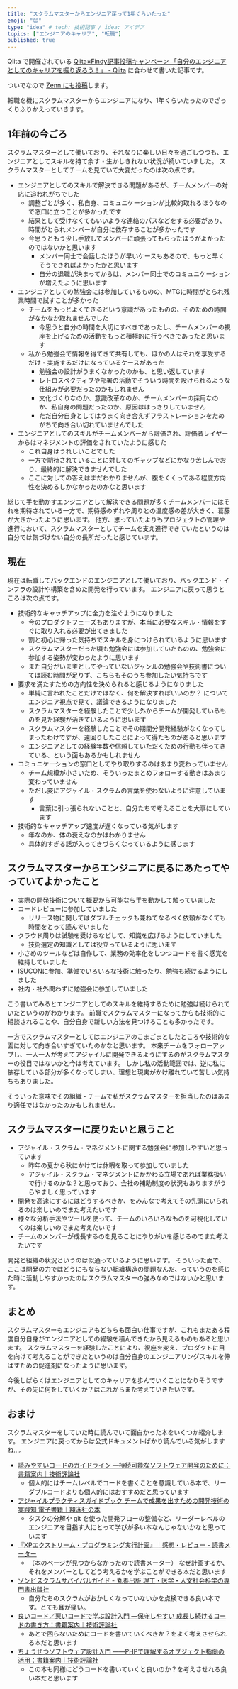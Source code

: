```yaml
---
title: "スクラムマスターからエンジニア戻って1年くらいたった"
emoji: "😊"
type: "idea" # tech: 技術記事 / idea: アイデア
topics: ["エンジニアのキャリア", "転職"]
published: true
---
```


Qiita で開催されている [Qiita×Findy記事投稿キャンペーン 「自分のエンジニアとしてのキャリアを振り返ろう！」 - Qiita](https://qiita.com/official-events/72b44470c9c08f6f080b) に合わせて書いた記事です。

ついでなので [Zenn にも投稿](https://zenn.dev/yumechi/articles/d8f545ae3007c6)します。

転職を機にスクラムマスターからエンジニアになり、1年くらいたったのでざっくりふりかえっていきます。

## 1年前の今ごろ

スクラムマスターとして働いており、それなりに楽しい日々を過ごしつつも、エンジニアとしてスキルを持て余す・生かしきれない状況が続いていました。
スクラムマスターとしてチームを見ていて大変だったのは次の点です。

- エンジニアとしてのスキルで解決できる問題があるが、チームメンバーの対応に追われがちでした
    - 調整ごとが多く、私自身、コミュニケーションが比較的取れるほうなので窓口に立つことが多かったです
    - 結果として受けなくてもいいような連絡のパスなどをする必要があり、時間がとられメンバーが自分に依存することが多かったです
    - 今思うともう少し手放しでメンバーに頑張ってもらったほうがよかったのではないかと思います
        - メンバー同士で会話したほうが早いケースもあるので、もっと早くそうできればよかったかと思います
        - 自分の退職が決まってからは、メンバー同士でのコミュニケーションが増えたように思います
- エンジニアとしての勉強会には参加しているものの、MTGに時間がとられ残業時間で試すことが多かった
    - チームをもっとよくできるという意識があったものの、そのための時間がなかなか取れませんでした
        - 今思うと自分の時間を大切にすべきであったし、チームメンバーの視座を上げるための活動をもっと積極的に行うべきであったと思います
    - 私から勉強会で情報を得てきて共有しても、ほかの人はそれを享受するだけ・実施するだけになっているケースがあった
        - 勉強会の設計がうまくなかったのかも、と思い返しています
        - レトロスペクティブや部署の活動でそういう時間を設けられるような仕組みが必要だったのかもしれません
        - 文化づくりなのか、意識改革なのか、チームメンバーの採用なのか、私自身の問題だったのか、原因ははっきりしていません
        - ただ自分自身としてはうまく向き合えずフラストレーションをためがちで向き合い切れていませんでした
- エンジニアとしてのスキルがチームメンバーから評価され、評価者レイヤーからはマネジメントの評価をされていたように感じた
    - これ自身はうれしいことでした
    - 一方で期待されていることに対してのギャップなどにかなり苦しんでおり、最終的に解決できませんでした
    - ここに対しての答えはまだわかりませんが、腹をくくってある程度方向性を決めるしかなかったのかなと思います

総じて手を動かすエンジニアとして解決できる問題が多くチームメンバーにはそれを期待されている一方で、期待感のずれや周りとの温度感の差が大きく、葛藤が大きかったように思います。
他方、思っていたよりもプロジェクトの管理や進行において、スクラムマスターとしてチームを支え進行できていたというのは自分では気づけない自分の長所だったと感じています。


## 現在

現在は転職してバックエンドのエンジニアとして働いており、バックエンド・インフラの設計や構築を含めた開発を行っています。
エンジニアに戻って思うところは次の点です。

- 技術的なキャッチアップに全力を注ぐようになりました
    - 今のプロダクトフェーズもありますが、本当に必要なスキル・情報をすぐに取り入れる必要が出てきました
    - 割と初心に帰った気持ちでスキルを身につけられているように思います
    - スクラムマスターだった頃も勉強会には参加していたものの、勉強会に参加する姿勢が変わったように思います
    - また自分がいま主としてやっていないジャンルの勉強会や技術書については読む時間が足りず、こちらもそのうち参加したい気持ちです
- 要求を満たすための方向性を決められると感じるようになりました
    - 単純に言われたことだけではなく、何を解決すればいいのか？ についてエンジニア視点で見て、議論できるようになりました
    - スクラムマスターを経験したことで少し外からチームが開発しているものを見た経験が活きているように思います
    - スクラムマスターを経験したことでその期間分開発経験がなくなってしまったわけですが、遠回りしたことによって得たものがあると思います
    - エンジニアとしての経験年数や信頼していただくための行動も伴ってきている、という面もあるかもしれません
- コミュニケーションの窓口としてやり取りするのはあまり変わっていません
    - チーム規模が小さいため、そういったまとめフォローする動きはあまり変わっていません
    - ただし変にアジャイル・スクラムの言葉を使わないように注意しています
        - 言葉に引っ張られないことと、自分たちで考えることを大事にしています
- 技術的なキャッチアップ速度が遅くなっている気がします
    - 年なのか、体の衰えなのかはわかりません
    - 具体的すぎる話が入ってきづらくなっているように感じます

## スクラムマスターからエンジニアに戻るにあたってやっていてよかったこと

- 実際の開発技術について概要から可能なら手を動かして触っていました
- コードレビューに参加していました
    - リリース物に関してはダブルチェックも兼ねてなるべく依頼がなくても時間をとって読んでいました
- クラウド周りは試験を受けるなどして、知識を広げるようにしていました
    - 技術選定の知識としては役立っているように思います
- 小さめのツールなどは自作して、業務の効率化をしつつコードを書く感覚を維持していました
- ISUCONに参加、準備でいろいろな技術に触ったり、勉強も続けるようにしました
- 社内・社外問わずに勉強会に参加していました

こう書いてみるとエンジニアとしてのスキルを維持するために勉強は続けられていたというのがわかります。
前職でスクラムマスターになってからも技術的に相談されることや、自分自身で新しい方法を見つけることも多かったです。

一方でスクラムマスターとしてはエンジニアのこまごまとしたところや技術的な面に対して向き合いすぎていたのかなと思います。
本来チームをフォローアップし、一人一人が考えてアジャイルに開発できるようにするのがスクラムマスターの役目ではないかと今は考えています。
しかし私の活動範囲では、逆に私に依存している部分が多くなってしまい、理想と現実がかけ離れていて苦しい気持ちもありました。

そういった意味でその組織・チームで私がスクラムマスターを担当したのはあまり適任ではなかったのかもしれません。

## スクラムマスターに戻りたいと思うこと

- アジャイル・スクラム・マネジメントに関する勉強会に参加しやすいと思っています
    - 昨年の夏から秋にかけては休暇を取って参加していました
    - アジャイル・スクラム・マネジメントにかかわる立場であれば業務扱いで行けるのかな？と思っており、会社の補助制度の状況もありますがうらやましく思っています
- 開発を高速にするにはどうするべきか、をみんなで考えてその先頭にいられるのは楽しいのでまた考えたいです
- 様々な分析手法やツールを使って、チームのいろいろなものを可視化していくのは楽しいのでまた考えたいです
- チームのメンバーが成長するのを見ることにやりがいを感じるのでまた考えたいです

開発と組織の状況というのは似通っているように思います。
そういった面で、ここは開発の力ではどうにもならない組織構造の問題なんだ、っていうのを感じた時に活動しやすかったのはスクラムマスターの強みなのではないかと思います。

## まとめ

スクラムマスターもエンジニアもどちらも面白い仕事ですが、これもまたある程度自分自身がエンジニアとしての経験を積んできたから見えるものもあると思います。
スクラムマスターを経験したことにより、視座を変え、プロダクトに目を向けて考えることができたというのは自分自身のエンジニアリングスキルを伸ばすための促進剤になったように思います。

今後しばらくはエンジニアとしてのキャリアを歩んでいくことになりそうですが、その先に何をしていくか？はこれからまた考えていきたいです。


## おまけ

スクラムマスターをしていた時に読んでいて面白かった本をいくつか紹介します。
エンジニアに戻ってからは公式ドキュメントばかり読んでいる気がしますね…。

- [読みやすいコードのガイドライン ―持続可能なソフトウェア開発のために：書籍案内｜技術評論社](https://gihyo.jp/book/2022/978-4-297-13036-7)
    - 個人的にはチームレベルでコードを書くことを意識している本で、リーダブルコードよりも個人的にはおすすめだと思っています
- [アジャイルプラクティスガイドブック チームで成果を出すための開発技術の実践知 電子書籍｜翔泳社の本](https://www.shoeisha.co.jp/book/detail/9784798176826)
    - タスクの分解や git を使った開発フローの整備など、リーダーレベルのエンジニアを目指す人にとって学びが多い本なんじゃないかなと思っています
- [『XPエクストリーム・プログラミング実行計画』｜感想・レビュー - 読書メーター](https://bookmeter.com/books/7984)
    - （本のページが見つからなかったので読書メーター） なぜ計画するか、それをメンバーとしてどう考えるかを学ぶことができる本だと思います
- [ゾンビスクラムサバイバルガイド - 丸善出版 理工・医学・人文社会科学の専門書出版社](https://www.maruzen-publishing.co.jp/item/b304740.html)
    - 自分たちのスクラムがおかしくなっていないかを点検できる良い本です。とても耳が痛い。
- [良いコード／悪いコードで学ぶ設計入門 ―保守しやすい 成長し続けるコードの書き方：書籍案内｜技術評論社](https://gihyo.jp/book/2022/978-4-297-12783-1)
    - あとで困らないためにコードを書いていくべきか？をよく考えさせられる本だと思います
- [ちょうぜつソフトウェア設計入門 ――PHPで理解するオブジェクト指向の活用：書籍案内｜技術評論社](https://gihyo.jp/book/2022/978-4-297-13234-7)
    - この本も同様にどうコードを書いていくと良いのか？を考えさせれる良い本だと思います
